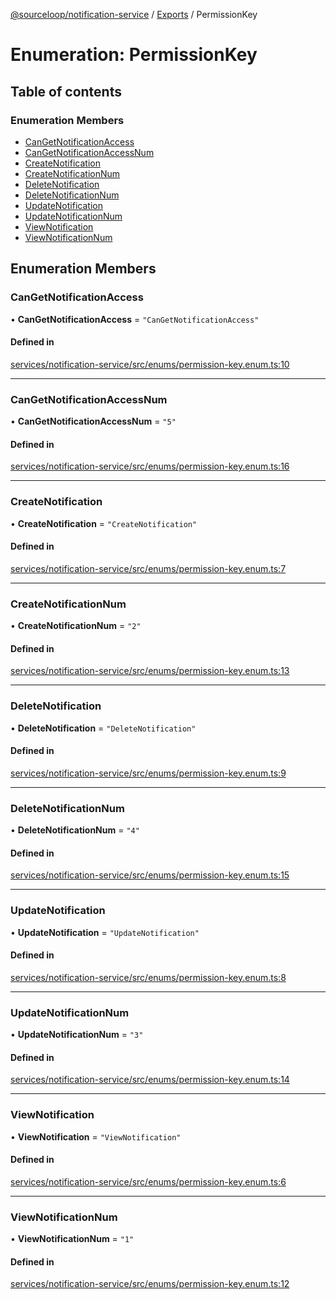 [@sourceloop/notification-service](../README.md) / [Exports](../modules.md) / PermissionKey

# Enumeration: PermissionKey

## Table of contents

### Enumeration Members

- [CanGetNotificationAccess](PermissionKey.md#cangetnotificationaccess)
- [CanGetNotificationAccessNum](PermissionKey.md#cangetnotificationaccessnum)
- [CreateNotification](PermissionKey.md#createnotification)
- [CreateNotificationNum](PermissionKey.md#createnotificationnum)
- [DeleteNotification](PermissionKey.md#deletenotification)
- [DeleteNotificationNum](PermissionKey.md#deletenotificationnum)
- [UpdateNotification](PermissionKey.md#updatenotification)
- [UpdateNotificationNum](PermissionKey.md#updatenotificationnum)
- [ViewNotification](PermissionKey.md#viewnotification)
- [ViewNotificationNum](PermissionKey.md#viewnotificationnum)

## Enumeration Members

### CanGetNotificationAccess

• **CanGetNotificationAccess** = ``"CanGetNotificationAccess"``

#### Defined in

[services/notification-service/src/enums/permission-key.enum.ts:10](https://github.com/sourcefuse/loopback4-microservice-catalog/blob/68ec38a2a/services/notification-service/src/enums/permission-key.enum.ts#L10)

___

### CanGetNotificationAccessNum

• **CanGetNotificationAccessNum** = ``"5"``

#### Defined in

[services/notification-service/src/enums/permission-key.enum.ts:16](https://github.com/sourcefuse/loopback4-microservice-catalog/blob/68ec38a2a/services/notification-service/src/enums/permission-key.enum.ts#L16)

___

### CreateNotification

• **CreateNotification** = ``"CreateNotification"``

#### Defined in

[services/notification-service/src/enums/permission-key.enum.ts:7](https://github.com/sourcefuse/loopback4-microservice-catalog/blob/68ec38a2a/services/notification-service/src/enums/permission-key.enum.ts#L7)

___

### CreateNotificationNum

• **CreateNotificationNum** = ``"2"``

#### Defined in

[services/notification-service/src/enums/permission-key.enum.ts:13](https://github.com/sourcefuse/loopback4-microservice-catalog/blob/68ec38a2a/services/notification-service/src/enums/permission-key.enum.ts#L13)

___

### DeleteNotification

• **DeleteNotification** = ``"DeleteNotification"``

#### Defined in

[services/notification-service/src/enums/permission-key.enum.ts:9](https://github.com/sourcefuse/loopback4-microservice-catalog/blob/68ec38a2a/services/notification-service/src/enums/permission-key.enum.ts#L9)

___

### DeleteNotificationNum

• **DeleteNotificationNum** = ``"4"``

#### Defined in

[services/notification-service/src/enums/permission-key.enum.ts:15](https://github.com/sourcefuse/loopback4-microservice-catalog/blob/68ec38a2a/services/notification-service/src/enums/permission-key.enum.ts#L15)

___

### UpdateNotification

• **UpdateNotification** = ``"UpdateNotification"``

#### Defined in

[services/notification-service/src/enums/permission-key.enum.ts:8](https://github.com/sourcefuse/loopback4-microservice-catalog/blob/68ec38a2a/services/notification-service/src/enums/permission-key.enum.ts#L8)

___

### UpdateNotificationNum

• **UpdateNotificationNum** = ``"3"``

#### Defined in

[services/notification-service/src/enums/permission-key.enum.ts:14](https://github.com/sourcefuse/loopback4-microservice-catalog/blob/68ec38a2a/services/notification-service/src/enums/permission-key.enum.ts#L14)

___

### ViewNotification

• **ViewNotification** = ``"ViewNotification"``

#### Defined in

[services/notification-service/src/enums/permission-key.enum.ts:6](https://github.com/sourcefuse/loopback4-microservice-catalog/blob/68ec38a2a/services/notification-service/src/enums/permission-key.enum.ts#L6)

___

### ViewNotificationNum

• **ViewNotificationNum** = ``"1"``

#### Defined in

[services/notification-service/src/enums/permission-key.enum.ts:12](https://github.com/sourcefuse/loopback4-microservice-catalog/blob/68ec38a2a/services/notification-service/src/enums/permission-key.enum.ts#L12)
